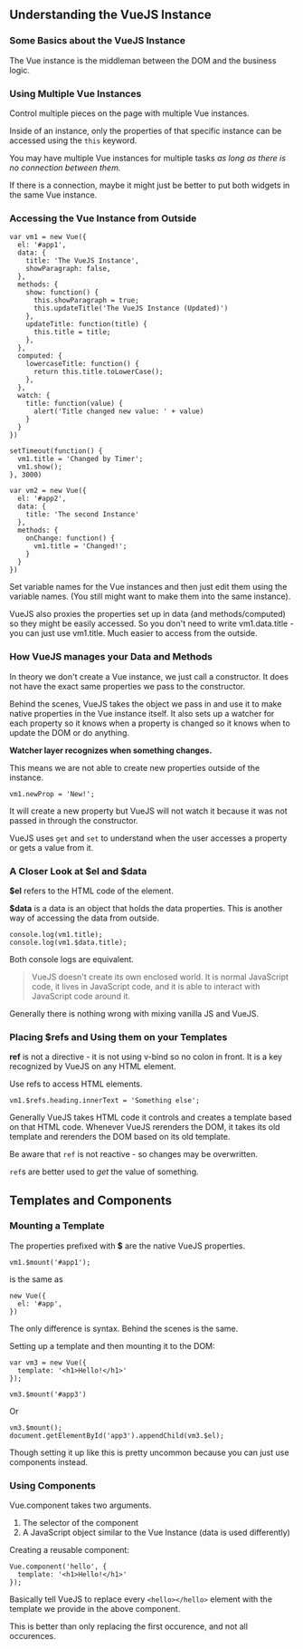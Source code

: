 ## Understanding the VueJS Instance

### Some Basics about the VueJS Instance

The Vue instance is the middleman between the DOM and the business logic.

### Using Multiple Vue Instances

Control multiple pieces on the page with multiple Vue instances.

Inside of an instance, only the properties of that specific instance can be accessed using the `this` keyword.

You may have multiple Vue instances for multiple tasks *as long as there is no connection between them.*

If there is a connection, maybe it might just be better to put both widgets in the same Vue instance.


### Accessing the Vue Instance from Outside

```
var vm1 = new Vue({
  el: '#app1',
  data: {
    title: 'The VueJS Instance',
    showParagraph: false,
  },
  methods: {
    show: function() {
      this.showParagraph = true;
      this.updateTitle('The VueJS Instance (Updated)')
    },
    updateTitle: function(title) {
      this.title = title;
    },
  },
  computed: {
    lowercaseTitle: function() {
      return this.title.toLowerCase();
    },
  },
  watch: {
    title: function(value) {
      alert('Title changed new value: ' + value)
    }
  }
})

setTimeout(function() {
  vm1.title = 'Changed by Timer';
  vm1.show();
}, 3000)

var vm2 = new Vue({
  el: '#app2',
  data: {
    title: 'The second Instance'
  },
  methods: {
    onChange: function() {
      vm1.title = 'Changed!';
    }
  }
})
```

Set variable names for the Vue instances and then just edit them using the variable names. (You still might want to make them into the same instance).

VueJS also proxies the properties set up in data (and methods/computed) so they might be easily accessed. So you don't need to write vm1.data.title - you can just use vm1.title. Much easier to access from the outside.


### How VueJS manages your Data and Methods

In theory we don't create a Vue instance, we just call a constructor. It does not have the exact same properties we pass to the constructor.

Behind the scenes, VueJS takes the object we pass in and use it to make native properties in the Vue instance itself. It also sets up a watcher for each property so it knows when a property is changed so it knows when to update the DOM or do anything.

**Watcher layer recognizes when something changes.**

This means we are not able to create new properties outside of the instance.

```
vm1.newProp = 'New!';
```

It will create a new property but VueJS will not watch it because it was not passed in through the constructor.

VueJS uses `get` and `set` to understand when the user accesses a property or gets a value from it.


### A Closer Look at $el and $data

**$el** refers to the HTML code of the element.

**$data** is a data is an object that holds the data properties. This is another way of accessing the data from outside.

```
console.log(vm1.title);
console.log(vm1.$data.title);
```

Both console logs are equivalent.

> VueJS doesn't create its own enclosed world. It is normal JavaScript code, it lives in JavaScript code, and it is able to interact with JavaScript code around it.

Generally there is nothing wrong with mixing vanilla JS and VueJS.


### Placing $refs and Using them on your Templates

**ref** is not a directive - it is not using v-bind so no colon in front. It is a key recognized by VueJS on any HTML element.

Use refs to access HTML elements.

```
vm1.$refs.heading.innerText = 'Something else';
```

Generally VueJS takes HTML code it controls and creates a template based on that HTML code. Whenever VueJS rerenders the DOM, it takes its old template and rerenders the DOM based on its old template.

Be aware that `ref` is not reactive - so changes may be overwritten.

`ref`s are better used to *get* the value of something.


## Templates and Components


### Mounting a Template

The properties prefixed with **$** are the native VueJS properties.

```
vm1.$mount('#app1');
```

is the same as
```
new Vue({
  el: '#app',
})
```

The only difference is syntax. Behind the scenes is the same.


Setting up a template and then mounting it to the DOM:
```
var vm3 = new Vue({
  template: '<h1>Hello!</h1>'
});

vm3.$mount('#app3')
```
Or
```
vm3.$mount();
document.getElementById('app3').appendChild(vm3.$el);
```

Though setting it up like this is pretty uncommon because you can just use components instead.


### Using Components

Vue.component takes two arguments.
1. The selector of the component
2. A JavaScript object similar to the Vue Instance (data is used differently)

Creating a reusable component:
```
Vue.component('hello', {
  template: '<h1>Hello!</h1>'
});
```

Basically tell VueJS to replace every `<hello></hello>` element with the template we provide in the above component.

This is better than only replacing the first occurence, and not all occurences.